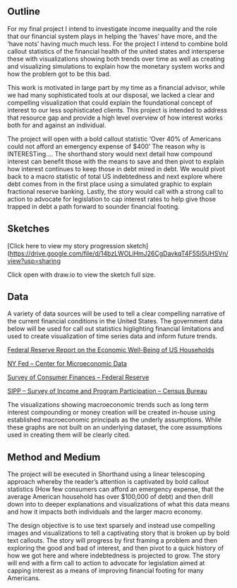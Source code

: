 ## Outline

For my final project I intend to investigate income inequality and the role that our financial system plays in helping the ‘haves’ have more, and the ‘have nots’ having much much less.  For the project I intend to combine bold callout statistics of the financial health of the united states and intersperse these with visualizations showing both trends over time as well as creating and visualizing simulations to explain how the monetary system works and how the problem got to be this bad.  

This work is motivated in large part by my time as a financial advisor, while we had many sophisticated tools at our disposal, we lacked a clear and compelling visualization that could explain the foundational concept of interest to our less sophisticated clients.  This project is intended to address that resource gap and provide a high level overview of how interest works both for and against an individual. 

The project will open with a bold callout statistic ‘Over 40% of Americans could not afford an emergency expense of $400’ The reason why is INTERESTing…. The shorthand story would next detail how compound interest can benefit those with the means to save and then pivot to explain how interest continues to keep those in debt mired in debt.  We would pivot back to a macro statistic of total US indebtedness and next explore where debt comes from in the first place using a simulated graphic to explain fractional reserve banking.  Lastly, the story would call with a strong call to action to advocate for legislation to cap interest rates to help give those trapped in debt a path forward to sounder financial footing.  


## Sketches 

[Click here to view my story progression sketch](https://drive.google.com/file/d/14bzLWOLiHmJ26CgDavkqT4F5Si5UHSVn/view?usp=sharing

Click open with draw.io to view the sketch full size.


## Data 
A variety of data sources will be used to tell a clear compelling narrative of the current financial conditions in the United States. The government data below will be used for call out statistics higlighting financial limitations and used to create visualization of time series data and inform future trends.   

[Federal Reserve Report on the Economic Well-Being of US Households]( https://www.federalreserve.gov/publications/appendix-b-consumer-responses-to-survey-questions.htm)

[NY Fed – Center for Microeconomic Data]( https://www.newyorkfed.org/microeconomics/databank.html)

[Survey of Consumer Finances – Federal Reserve]( https://www.federalreserve.gov/econres/scfindex.htm)

[SIPP – Survey of Income and Program Participation – Census Bureau]( http://thedataweb.rm.census.gov/ftp/sipp_ftp.html)

The visualizations showing macroeconomic trends such as long term interest compounding or money creation will be created in-house using established macroeconomic principals as the underly assumptions.  While these graphs are not built on an underlying dataset, the core assumptions used in creating them will be clearly cited.  

## Method and Medium 
The project will be executed in Shorthand using a linear telescoping approach whereby the reader’s attention is captivated by bold callout statistics (How few consumers can afford an emergency expense, that the average American household has over $100,000 of debt) and then drill down into to deeper explanations and visualizations of what this data means and how it impacts both individuals and the larger macro economy.

The design objective is to use text sparsely and instead use compelling images and visualizations to tell a captivating story that is broken up by bold text callouts. The story will progress by first framing a problem and then exploring the good and bad of interest, and then pivot to a quick history of how we got here and where indebtedness is projected to grow.  The story will end with a firm call to action to advocate for legislation aimed at capping interest as a means of improving financial footing for many Americans.  


